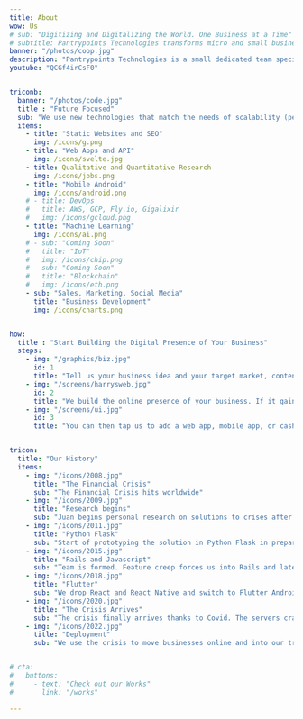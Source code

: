 ```yaml
---
title: About
wow: Us
# sub: "Digitizing and Digitalizing the World. One Business at a Time"
# subtitle: Pantrypoints Technologies transforms micro and small businesses into digital-capable ones through websites, apps, machine learning, blockchain, and IoT
banner: "/photos/coop.jpg"
description: "Pantrypoints Technologies is a small dedicated team specializing in transitioning the money system into the points system"
youtube: "QCGf4irCsF0"


triconb:
  banner: "/photos/code.jpg" 
  title : "Future Focused"
  sub: "We use new technologies that match the needs of scalability (performance), flexibility (no vendor lock-in), and maintainability (low cost). We are not enterprise at all."
  items:
    - title: "Static Websites and SEO"
      img: /icons/g.png
    - title: "Web Apps and API"
      img: /icons/svelte.jpg
    - title: Qualitative and Quantitative Research
      img: /icons/jobs.png 
    - title: "Mobile Android"
      img: /icons/android.png    
    # - title: DevOps
    #   title: AWS, GCP, Fly.io, Gigalixir
    #   img: /icons/gcloud.png    
    - title: "Machine Learning"
      img: /icons/ai.png
    # - sub: "Coming Soon"
    #   title: "IoT"
    #   img: /icons/chip.png
    # - sub: "Coming Soon"
    #   title: "Blockchain"
    #   img: /icons/eth.png
    - sub: "Sales, Marketing, Social Media"
      title: "Business Development"
      img: /icons/charts.png


how:
  title : "Start Building the Digital Presence of Your Business"  
  steps:
    - img: "/graphics/biz.jpg"
      id: 1
      title: "Tell us your business idea and your target market, content, etc"  
    - img: "/screens/harrysweb.jpg"
      id: 2
      title: "We build the online presence of your business. If it gains traction within a year, then we hand it over to your control. If it fails, then we either pivot or abandon it just like a startup. In this way, your startup costs will be much lower"
    - img: "/screens/ui.jpg"
      id: 3
      title: "You can then tap us to add a web app, mobile app, or cashless payment in the future, or even try our 'trisactions' system (this last possibility is our <a href='/docs/supereconomics/eaas'>ultimate goal</a>)"


tricon:
  title: "Our History"
  items:
    - img: "/icons/2008.jpg"
      title: "The Financial Crisis"
      sub: "The Financial Crisis hits worldwide"
    - img: "/icons/2009.jpg"
      title: "Research begins"
      sub: "Juan begins personal research on solutions to crises after failing to get higher scholarship"
    - img: "/icons/2011.jpg"
      title: "Python Flask"
      sub: "Start of prototyping the solution in Python Flask in preparation for a 2019 Stagflation Crisis"
    - img: "/icons/2015.jpg"
      title: "Rails and Javascript"
      sub: "Team is formed. Feature creep forces us into Rails and later React"
    - img: "/icons/2018.jpg"
      title: "Flutter"
      sub: "We drop React and React Native and switch to Flutter Android without iOS to reduce costs. Our first app is a barter platform for students with language exchange as the main category."
    - img: "/icons/2020.jpg"
      title: "The Crisis Arrives"
      sub: "The crisis finally arrives thanks to Covid. The servers crash because of many signups. We drop Rails and switch to Phoenix to further reduce costs"
    - img: "/icons/2022.jpg"
      title: "Deployment"
      sub: "We use the crisis to move businesses online and into our trisactions system to prove that our system can alleviate the crisis that it was designed for. We successfully test barter-credits (bardits) for food to address food inflation"


# cta:
#   buttons:
#     - text: "Check out our Works"
#       link: "/works"

---
```

